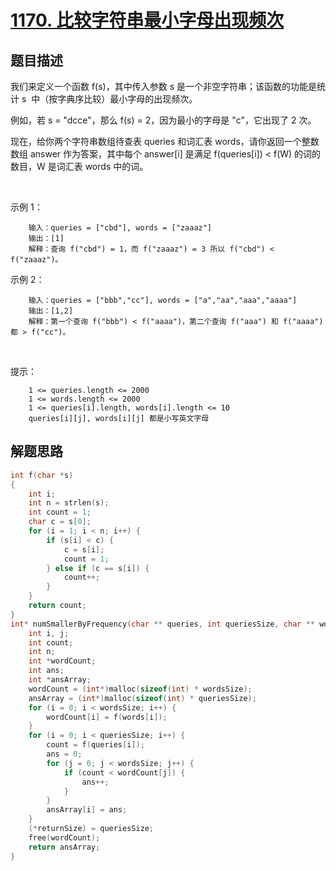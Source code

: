 # [1170. 比较字符串最小字母出现频次](https://leetcode-cn.com/problems/compare-strings-by-frequency-of-the-smallest-character/)

## 题目描述

我们来定义一个函数 f(s)，其中传入参数 s 是一个非空字符串；该函数的功能是统计 s  中（按字典序比较）最小字母的出现频次。

例如，若 s = "dcce"，那么 f(s) = 2，因为最小的字母是 "c"，它出现了 2 次。

现在，给你两个字符串数组待查表 queries 和词汇表 words，请你返回一个整数数组 answer 作为答案，其中每个 answer[i] 是满足 f(queries[i]) < f(W) 的词的数目，W 是词汇表 words 中的词。

 

示例 1：

        输入：queries = ["cbd"], words = ["zaaaz"]
        输出：[1]
        解释：查询 f("cbd") = 1，而 f("zaaaz") = 3 所以 f("cbd") < f("zaaaz")。

示例 2：

        输入：queries = ["bbb","cc"], words = ["a","aa","aaa","aaaa"]
        输出：[1,2]
        解释：第一个查询 f("bbb") < f("aaaa")，第二个查询 f("aaa") 和 f("aaaa") 都 > f("cc")。
 

提示：

        1 <= queries.length <= 2000
        1 <= words.length <= 2000
        1 <= queries[i].length, words[i].length <= 10
        queries[i][j], words[i][j] 都是小写英文字母

## 解题思路

```c++
int f(char *s)
{
    int i;
    int n = strlen(s);
    int count = 1;
    char c = s[0];
    for (i = 1; i < n; i++) {
        if (s[i] < c) {
            c = s[i];
            count = 1;
        } else if (c == s[i]) {
            count++;
        }
    }
    return count;
}
int* numSmallerByFrequency(char ** queries, int queriesSize, char ** words, int wordsSize, int* returnSize){
    int i, j;
    int count;
    int n;
    int *wordCount;
    int ans;
    int *ansArray;
    wordCount = (int*)malloc(sizeof(int) * wordsSize);
    ansArray = (int*)malloc(sizeof(int) * queriesSize);
    for (i = 0; i < wordsSize; i++) {
        wordCount[i] = f(words[i]);
    }
    for (i = 0; i < queriesSize; i++) {
        count = f(queries[i]);
        ans = 0;
        for (j = 0; j < wordsSize; j++) {
            if (count < wordCount[j]) {
                ans++;
            }
        }
        ansArray[i] = ans;
    }
    (*returnSize) = queriesSize;
    free(wordCount);
    return ansArray;
}
```